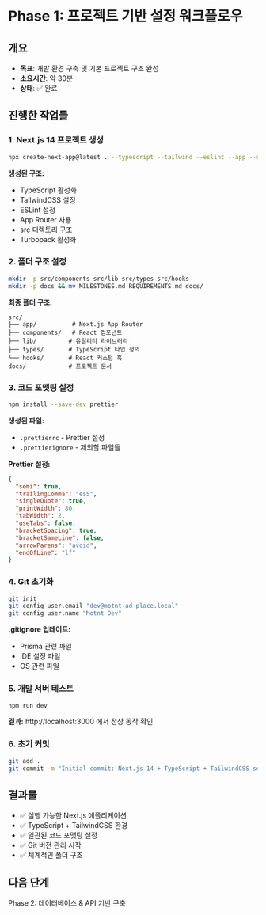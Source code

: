 # Phase 1: 프로젝트 기반 설정 워크플로우

## 개요
- **목표**: 개발 환경 구축 및 기본 프로젝트 구조 완성
- **소요시간**: 약 30분
- **상태**: ✅ 완료

## 진행한 작업들

### 1. Next.js 14 프로젝트 생성
```bash
npx create-next-app@latest . --typescript --tailwind --eslint --app --src-dir --import-alias "@/*" --turbopack
```

**생성된 구조:**
- TypeScript 활성화
- TailwindCSS 설정
- ESLint 설정
- App Router 사용
- src 디렉토리 구조
- Turbopack 활성화

### 2. 폴더 구조 설정
```bash
mkdir -p src/components src/lib src/types src/hooks
mkdir -p docs && mv MILESTONES.md REQUIREMENTS.md docs/
```

**최종 폴더 구조:**
```
src/
├── app/          # Next.js App Router
├── components/   # React 컴포넌트
├── lib/         # 유틸리티 라이브러리
├── types/       # TypeScript 타입 정의
└── hooks/       # React 커스텀 훅
docs/            # 프로젝트 문서
```

### 3. 코드 포맷팅 설정
```bash
npm install --save-dev prettier
```

**생성된 파일:**
- `.prettierrc` - Prettier 설정
- `.prettierignore` - 제외할 파일들

**Prettier 설정:**
```json
{
  "semi": true,
  "trailingComma": "es5",
  "singleQuote": true,
  "printWidth": 80,
  "tabWidth": 2,
  "useTabs": false,
  "bracketSpacing": true,
  "bracketSameLine": false,
  "arrowParens": "avoid",
  "endOfLine": "lf"
}
```

### 4. Git 초기화
```bash
git init
git config user.email "dev@motnt-ad-place.local"
git config user.name "Motnt Dev"
```

**.gitignore 업데이트:**
- Prisma 관련 파일
- IDE 설정 파일
- OS 관련 파일

### 5. 개발 서버 테스트
```bash
npm run dev
```

**결과:** http://localhost:3000 에서 정상 동작 확인

### 6. 초기 커밋
```bash
git add .
git commit -m "Initial commit: Next.js 14 + TypeScript + TailwindCSS setup"
```

## 결과물
- ✅ 실행 가능한 Next.js 애플리케이션
- ✅ TypeScript + TailwindCSS 환경
- ✅ 일관된 코드 포맷팅 설정
- ✅ Git 버전 관리 시작
- ✅ 체계적인 폴더 구조

## 다음 단계
Phase 2: 데이터베이스 & API 기반 구축